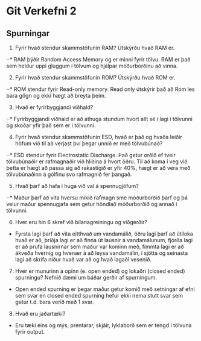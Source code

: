 # Git Verkefni 2

## Spurningar

1. Fyrir hvað stendur skammstöfunin RAM? Útskýrðu hvað RAM er.

⋅⋅* RAM þýðir Random Access Memory og er minni fyrir tölvu. RAM er það sem heldur uppi gluggum í tölvum og hjálpar móðurborðinu að vinna.

2. Fyrir hvað stendur skammstöfunin ROM? Útskýrðu hvað ROM er.

⋅⋅* ROM stendur fyrir Read-only memory. Read only útskýrir það að Rom les bara gögn og ekki hægt að breyta þeim.

3. Hvað er fyrirbyggjandi viðhald?

⋅⋅* Fyrirbyggjandi viðhald er að athuga stundum hvort allt sé í lagi í tölvunni og skoðar yfir það sem er í tölvunni.

4. Fyrir hvað stendur skammstöfunin ESD, hvað er það og hvaða leiðir höfum við til að
verjast því þegar unnið er með tölvubúnað?

⋅⋅* ESD stendur fyrir Electrostatic Discharge. Það getur orðið ef tveir tölvubúnaðir er rafmagnaðir við hliðina á hvort öðru. Til að koma í veg við þetta er hægt að passa sig að rakastigið er yfir 40%, hægt er að vera með tölvubúnaðinn á gólfinu svo rafmagnið fer þangað.

5. Hvað þarf að hafa í huga við val á spennugjöfum?

⋅⋅* Maður þarf að vita hversu mikið rafmagn sme móðurborðið þarf og þá velur maður spennugjafa sem getur höndlað móðurborðið og annað í tölvunni.

6. Hver eru hin 6 skref við bilanagreiningu og viðgerðir?

* Fyrsta lagi þarf að vita eitthvað um vandamálið, öðru lagi þarf að útiloka hvað er að, þriðja lagi er að finna út lausnir á vandamálunum, fjórða lagi er að prufa lausnirnar sem maður var kominn með, fimmta lagi er að ákveða hvernig og hvenær á að leysa vandamálin, í sjötta og seinasta lagi að skrifa niður hvað var að og hvað lagaði vesenið.

7. Hver er munurinn á opinn (e. open ended) og lokaðri (closed ended) spurningu?
Nefnið dæmi um báðar gerðir af spurningum.

* Open ended spurning er þegar maður getur komið með setningar af efni sem svar en closed ended spurning hefur ekki nema stutt svar sem getur t.d. bara verið með 1 svar. 

8. Hvað eru jaðartæki?

* Eru tæki eins og mýs, prentarar, skjáir, lyklaborð sem er tengd í tölvuna fyrir output.

